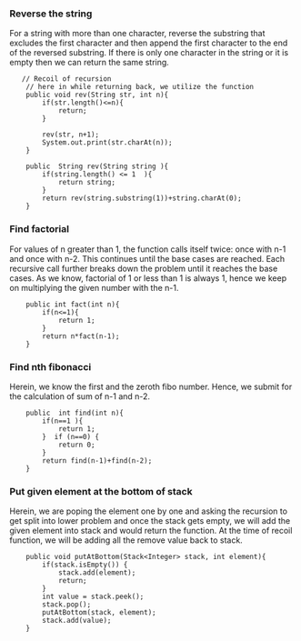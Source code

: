 ### Reverse the string
For a string with more than one character, reverse the substring that excludes the first character and then append the first character to the end of the reversed substring.
If there is only one character in the string or it is empty then we can return the same string. 
```
   // Recoil of recursion
    // here in while returning back, we utilize the function
    public void rev(String str, int n){
        if(str.length()<=n){
            return;
        }

        rev(str, n+1);
        System.out.print(str.charAt(n));
    }
```
```
    public  String rev(String string ){
        if(string.length() <= 1  ){
            return string;
        }
        return rev(string.substring(1))+string.charAt(0);
    }
```
### Find factorial
For values of n greater than 1, the function calls itself twice: once with n-1 and once with n-2.
This continues until the base cases are reached. Each recursive call further breaks down the problem until it reaches the base cases.
As we know, factorial of 1 or less than 1 is always 1, hence we keep on multiplying the given number with the n-1.
```
    public int fact(int n){
        if(n<=1){
            return 1;
        }
        return n*fact(n-1);
    }

```
### Find nth fibonacci 
Herein, we know the first and the zeroth fibo number. Hence, we submit for the calculation of sum of n-1 and n-2.  
```
    public  int find(int n){
        if(n==1 ){
            return 1;
        }  if (n==0) {
            return 0;
        }
        return find(n-1)+find(n-2);
    }
```
### Put given element at the bottom of stack 
Herein, we are poping the element one by one and asking the recursion to get split into lower problem and once the stack gets empty, we will add the given element into stack and would return the function. At the time of recoil function, we will be adding all the remove value back to stack. 
```
    public void putAtBottom(Stack<Integer> stack, int element){
        if(stack.isEmpty()) {
            stack.add(element);
            return;
        }
        int value = stack.peek();
        stack.pop();
        putAtBottom(stack, element);
        stack.add(value);
    }
```
